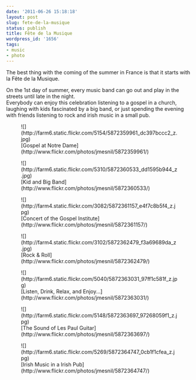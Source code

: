 ```yaml
---
date: '2011-06-26 15:18:18'
layout: post
slug: fete-de-la-musique
status: publish
title: Fête de la Musique
wordpress_id: '1656'
tags:
- music
- photo
---
```


The best thing with the coming of the summer in France is that it starts with la Fête de la Musique.

On the 1st day of summer, every music band can go out and play in the streets until late in the night.   
Everybody can enjoy this celebration listening to a gospel in a church, laughing with kids fascinated by a big band, or just spending the evening with friends listening to rock and irish music in a small pub.

<figure>
  ![](http://farm6.static.flickr.com/5154/5872359961_dc397bccc2_z.jpg)
  <figcaption>[Gospel at Notre Dame](http://www.flickr.com/photos/jmesnil/5872359961/)</figcaption>
</figure>	

<figure>
  ![](http://farm6.static.flickr.com/5310/5872360533_dd1595b944_z.jpg)
  <figcaption>[Kid and Big Band](http://www.flickr.com/photos/jmesnil/5872360533/)</figcaption>
</figure>	

<figure>
  ![](http://farm4.static.flickr.com/3082/5872361157_e4f7c8b5f4_z.jpg)
  <figcaption>[Concert of the Gospel Institute](http://www.flickr.com/photos/jmesnil/5872361157/)</figcaption>
</figure>	

<figure>
  ![](http://farm4.static.flickr.com/3102/5872362479_f3a69689da_z.jpg)
  <figcaption>[Rock & Roll](http://www.flickr.com/photos/jmesnil/5872362479/)</figcaption>
</figure>	

<figure>
  ![](http://farm6.static.flickr.com/5040/5872363031_97ff1c581f_z.jpg)
  <figcaption>[Listen, Drink, Relax, and Enjoy...](http://www.flickr.com/photos/jmesnil/5872363031/)</figcaption>
</figure>	

<figure>
  ![](http://farm6.static.flickr.com/5148/5872363697_97268059f1_z.jpg)
  <figcaption>[The Sound of Les Paul Guitar](http://www.flickr.com/photos/jmesnil/5872363697/)</figcaption>
</figure>	

<figure>
  ![](http://farm6.static.flickr.com/5269/5872364747_0cb1f1cfea_z.jpg)
  <figcaption>[Irish Music in a Irish Pub](http://www.flickr.com/photos/jmesnil/5872364747/)</figcaption>
</figure>	
